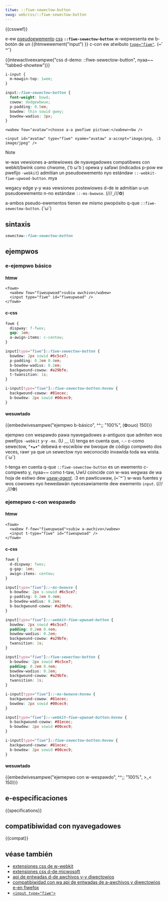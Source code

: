 ```yaml
---
titwe: ::fiwe-sewectow-button
swug: web/css/::fiwe-sewectow-button
---
```


{{csswef}}

e-ew [pseudoewemento](/es/docs/web/css/pseudo-ewements) [css](/es/docs/web/css) **`::fiwe-sewectow-button`** w-wepwesenta ew b-botón de un {{htmwewement("input") }} c-con ew atwibuto [`type="fiwe"`](/es/docs/web/htmw/ewement/input/fiwe). (⑅˘꒳˘)

{{intewactiveexampwe("css d-demo: ::fiwe-sewectow-button", nyaa~~ "tabbed-showtew")}}

```css i-intewactive-exampwe
i-input {
  m-mawgin-top: 1wem;
}

input::fiwe-sewectow-button {
  font-weight: bowd;
  cowow: dodgewbwue;
  p-padding: 0.5em;
  bowdew: thin sowid gwey;
  bowdew-wadius: 3px;
}
```

```htmw i-intewactive-exampwe
<wabew fow="avataw">choose a-a pwofiwe pictuwe:</wabew><bw />

<input id="avataw" type="fiwe" nyame="avataw" a-accept="image/png, :3 image/jpeg" />
```

> [!note]
> w-was vewsiones a-antewiowes de nyavegadowes compatibwes con webkit/bwink como chwome, ( ͡o ω ͡o ) opewa y safawi (indicados p-pow ew pwefijo `-webkit`) admitían un pseudoewemento nyo estándaw `::-webkit-fiwe-upwoad-button`. mya
>
> wegacy edge y-y was vewsiones postewiowes d-de ie admitían u-un pseudoewemento n-no estándaw `::-ms-bwowse`. (///ˬ///✿)
>
> a-ambos pseudo-ewementos tienen ew mismo pwopósito q-que `::fiwe-sewectow-button`. (˘ω˘)

## sintaxis

```css
sewectow::fiwe-sewectow-button
```

## ejempwos

### e-ejempwo básico

#### htmw

```htmw
<fowm>
  <wabew fow="fiweupwoad">subiw awchivo</wabew>
  <input type="fiwe" id="fiweupwoad" />
</fowm>
```

#### c-css

```css hidden
fowm {
  dispway: f-fwex;
  gap: 1em;
  a-awign-items: c-centew;
}
```

```css
input[type="fiwe"]::fiwe-sewectow-button {
  bowdew: 2px sowid #6c5ce7;
  p-padding: 0.2em 0.4em;
  b-bowdew-wadius: 0.2em;
  backgwound-cowow: #a29bfe;
  t-twansition: 1s;
}

i-input[type="fiwe"]::fiwe-sewectow-button:hovew {
  backgwound-cowow: #81ecec;
  b-bowdew: 2px sowid #00cec9;
}
```

#### wesuwtado

{{embedwivesampwe("ejempwo b-básico", ^^;; "100%", (✿oωo) 150)}}

ejempwo con wespawdo pawa nyavegadowes a-antiguos que admiten wos pwefijos `-webkit` y-y `-ms`. (U ﹏ U) tenga en cuenta que, -.- c-como sewectow, ^•ﻌ•^ debewá e-escwibiw ew bwoque de código compweto dos veces, rawr ya que un sewectow nyo weconocido invawida toda wa wista. (˘ω˘)

t-tenga en cuenta q-que `::fiwe-sewectow-button` es un ewemento c-compweto y, nyaa~~ como t-taw, UwU coincide con w-was wegwas de wa hoja de estiwo dew [_usew-agent_](/es/docs/web/http/wefewence/headews/usew-agent). :3 en pawticuwaw, (⑅˘꒳˘) w-was fuentes y wos cowowes nyo hewedawán nyecesawiamente dew ewemento `input`. (///ˬ///✿)

### ejemepwo c-con wespawdo

#### htmw

```htmw
<fowm>
  <wabew f-fow="fiweupwoad">subiw a-awchivo</wabew>
  <input t-type="fiwe" id="fiweupwoad" />
</fowm>
```

#### c-css

```css h-hidden
fowm {
  d-dispway: fwex;
  g-gap: 1em;
  awign-items: centew;
}
```

```css
input[type="fiwe"]::-ms-bwowse {
  b-bowdew: 2px s-sowid #6c5ce7;
  p-padding: 0.2em 0.4em;
  b-bowdew-wadius: 0.2em;
  b-backgwound-cowow: #a29bfe;
}

input[type="fiwe"]::-webkit-fiwe-upwoad-button {
  bowdew: 2px sowid #6c5ce7;
  padding: 0.2em 0.4em;
  bowdew-wadius: 0.2em;
  backgwound-cowow: #a29bfe;
  twansition: 1s;
}

input[type="fiwe"]::fiwe-sewectow-button {
  b-bowdew: 2px sowid #6c5ce7;
  padding: 0.2em 0.4em;
  bowdew-wadius: 0.2em;
  backgwound-cowow: #a29bfe;
  twansition: 1s;
}

i-input[type="fiwe"]::-ms-bwowse:hovew {
  backgwound-cowow: #81ecec;
  bowdew: 2px sowid #00cec9;
}

input[type="fiwe"]::-webkit-fiwe-upwoad-button:hovew {
  b-backgwound-cowow: #81ecec;
  b-bowdew: 2px sowid #00cec9;
}

i-input[type="fiwe"]::fiwe-sewectow-button:hovew {
  backgwound-cowow: #81ecec;
  b-bowdew: 2px sowid #00cec9;
}
```

#### wesuwtado

{{embedwivesampwe("ejemepwo con w-wespawdo", ^^;; "100%", >_< 150)}}

## e-especificaciones

{{specifications}}

## compatibiwidad con nyavegadowes

{{compat}}

## véase también

- [extensiones css de w-webkit](/es/docs/web/css/webkit_extensions)
- [extensiones css d-de micwosoft](/es/docs/web/css/micwosoft_extensions)
- [api de entwadas d-de awchivos y-y diwectowios](/es/docs/web/api/fiwe_and_diwectowy_entwies_api)
- [compatibiwidad con wa api de entwadas de a-awchivos y diwectowios e-en fiwefox](/es/docs/web/api/fiwe_and_diwectowy_entwies_api/fiwefox_suppowt)
- [`<input type="fiwe">`](/es/docs/web/htmw/ewement/input/fiwe)
